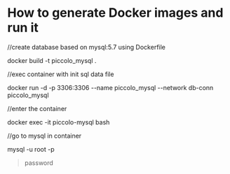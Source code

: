 # How to generate Docker images and run it

//create database based on mysql:5.7 using Dockerfile

  docker build -t piccolo_mysql .

//exec container with init sql data file

  docker run -d -p 3306:3306 --name piccolo_mysql --network db-conn  piccolo_mysql

//enter the container

  docker exec -it piccolo-mysql bash

//go to mysql in container

  mysql -u root -p
  > password
